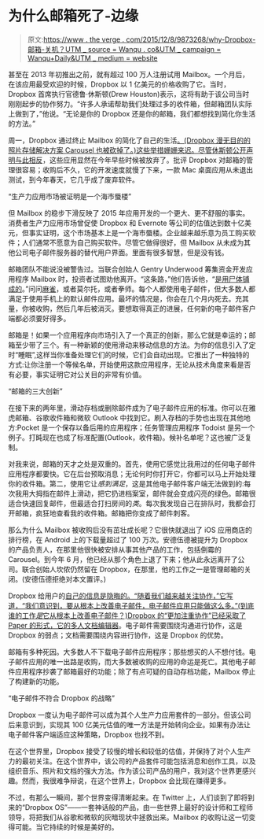 # 为什么邮箱死了-边缘

> 原文:[https://www . the verge . com/2015/12/8/9873268/why-Dropbox-邮箱-关机？UTM _ source = Wanqu . co&UTM _ campaign = Wanqu+Daily&UTM _ medium = website](https://www.theverge.com/2015/12/8/9873268/why-dropbox-mailbox-shutdown?utm_source=wanqu.co&utm_campaign=Wanqu+Daily&utm_medium=website)

甚至在 2013 年初推出之前，就有超过 100 万人注册试用 Mailbox。一个月后，在该应用最受欢迎的时候，Dropbox 以 1 亿美元的价格收购了它。当时，Dropbox 首席执行官德鲁·休斯顿(Drew Houston)表示，这将有助于该公司当时刚刚起步的协作努力。“许多人承诺帮助我们处理过多的收件箱，但邮箱团队实际上做到了，”他说。“无论是你的 Dropbox 还是你的邮箱，我们都想找到简化你生活的方法。”

周一，Dropbox 通过终止 Mailbox 的简化了自己的生活[。(Dropbox 漫无目的的照片存储解决方案 Carousel 也被砍掉了。)这些举措姗姗来迟。尽管休斯顿](http://www.theverge.com/2015/12/7/9862470/dropbox-shutting-down-mailbox-carousel-apps)[公开声明与此相反](http://www.theverge.com/2015/9/22/9372563/dropbox-really-is-a-feature)，这些应用显然在今年早些时候被放弃了。批评 Dropbox 对邮箱的管理很容易；收购后不久，它的开发速度就慢了下来，一款 Mac 桌面应用从未退出测试，到今年春天，它几乎成了废弃软件。

<q class="center">生产力应用市场被证明是一个海市蜃楼</q>

但 Mailbox 的稳步下滑反映了 2015 年应用开发的一个更大、更不舒服的事实。消费者生产力应用市场曾促使 Dropbox 和 Evernote 等公司的估值达到数十亿美元，但事实证明，这个市场基本上是一个海市蜃楼。企业越来越乐意为员工购买软件；人们通常不愿意为自己购买软件。尽管它做得很好，但 Mailbox 从未成为其他公司电子邮件服务器的替代用户界面。里面有很多智慧，但是没有钱。

邮箱团队不能说没被警告过。当联合创始人 Gentry Underwood 筹集资金开发应用程序 Mailbox 时，投资者试图劝他离开。“这条路，”他们告诉他，“[是用尸体铺成的](http://everyoneplaysapart.tumblr.com/post/44875964864/where-orchestra-is-headed)。”问问[麻雀](http://www.theverge.com/2012/8/17/3247680/sparrow-fades-where-are-mac-mail-apps)，或者莫尔托，或者拳师。每个人都使用电子邮件，但大多数人都满足于使用手机上的默认邮件应用。最坏的情况是，你会在几个月内死去。充其量，你被收购，然后几年后被消灭。要想取得真正的进展，任何新的电子邮件客户端都必须要好得多。

邮箱是！如果一个应用程序向市场引入了一个真正的创新，那么它就是幸运的；邮箱至少带了三个。有一种新颖的使用滑动来移动信息的方法。为你的信息引入了定时“睡眠”,这样当你准备处理它们的时候，它们会自动出现。它推出了一种独特的方式:让你注册一个等候名单，开始使用这款应用程序，无论从技术角度来看是否有必要，事实证明它对公关目的非常有价值。

<q class="left">邮箱的三大创新</q>

在接下来的两年里，滑动存档或删除邮件成为了电子邮件应用的标准。你可以在雅虎邮箱、谷歌收件箱和微软 Outlook 中找到它。刷入存档的手势也出现在其他地方:Pocket 是一个保存以备后用的应用程序；任务管理应用程序 Todoist 是另一个例子。打盹现在也成了标准配置(Outlook，收件箱)。候补名单呢？这也被广泛复制。

对我来说，邮箱的天才之处是双重的。首先，使用它感觉比我用过的任何电子邮件应用程序都要快。它在后台预取消息；无论何时你打开它，你都可以马上开始处理你的收件箱。第二，使用它让*感到满足*，这是其他电子邮件客户端无法做到的:每次我用大拇指在邮件上滑动，把它扔进档案室，邮件就会变成闪亮的绿色。邮箱很适合快速回复邮件，但最适合打扫房间的*类*。每次我发现自己在排队时，我都会打开邮箱，疯狂地查看我的收件箱。邮箱把你变成了邮件刺客。

那么为什么 Mailbox 被收购后没有茁壮成长呢？它很快就退出了 iOS 应用商店的排行榜，在 Android 上的下载量超过了 100 万次。安德伍德被提升为 Dropbox 的产品负责人，在那里他很快被安排从事其他产品的工作，包括倒霉的 Carousel。到今年 6 月，他已经从那个角色上退了下来；他从此永远离开了公司。联合创始人坎侬仍然留在 Dropbox，在那里，他的工作之一是管理邮箱的关闭。(安德伍德拒绝对本文置评。)

Dropbox 给用户的[自己的信息是隐晦的。“随着我们越来越关注协作，”它写道，“我们意识到，要从根本上改善电子邮件，电子邮件应用只能做这么多。”(到底谁的工作*是*它从根本上改善电子邮件？)Dropbox 的“更加注重协作”已经采取了](https://blogs.dropbox.com/mailbox/2015/12/saying-goodbye/) [Paper 的形式，它的多人文档编辑器](http://www.theverge.com/2015/10/15/9545587/dropbox-paper-hands-on)。电子邮件需要围绕沟通进行协作，这是 Dropbox 的弱点；文档需要围绕内容进行协作，这是 Dropbox 的优势。

邮箱有多种死因。大多数人不下载电子邮件应用程序；那些想买的人不想付钱。电子邮件应用的唯一出路是收购，而大多数被收购的应用的命运是死亡。其他电子邮件应用程序抄袭了邮箱最好的功能；除了有点可疑的自动存档功能，Mailbox 停止了构建新的功能。

<q class="right">电子邮件不符合 Dropbox 的战略</q>

Dropbox 一度认为电子邮件可以成为其个人生产力应用套件的一部分。但该公司后来意识到，实现其 100 亿美元估值的唯一方法是开始转向企业。如果有办法让电子邮件客户端适应这种策略，Dropbox 也找不到。

在这个世界里，Dropbox 接受了较慢的增长和较低的估值，并保持了对个人生产力的最初关注。在这个世界中，该公司的产品套件可能包括消息和创作工具，以及组织音乐、照片和文档的强大方法。作为该公司产品的用户，我对这个世界更感兴趣。然而，我很难争辩说，在这个世界上，Dropbox 会比现在赚得更多。

不过，有那么一瞬间，那个世界变得清晰起来。在 Twitter 上，人们谈到了即将到来的“Dropbox OS”——一套神话般的产品，由一些世界上最好的设计师和工程师领导，将把我们从谷歌和微软的灰暗现状中拯救出来。Mailbox 的收购让这一切变得可能。当它持续的时候是美好的。